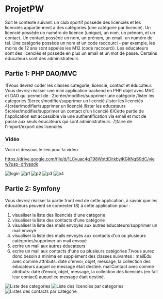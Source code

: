 # ProjetPW


Soit le contexte suivant:
un club sportif possède des licenciés et les licenciés appartiennent à des catégories (une catégorie par licencié).
Un licencié possède un numéro de licence (unique), un nom, un prénom, et un contact. Un contact possède un nom, 
un prénom, un email, un numéro de tel.
Une catégorie possède un nom et un code raccourci - par exemple, les moins de 12 ans sont appelés les M12 (code 
raccourci).
Les éducateurs sont des licenciés et possède en plus un email et un mot de passe. Certains educateurs sont des 
administrateurs.

## Partie 1: PHP DAO/MVC

1)Vous devrez coder les classes categorie, licencié, contact et éducateur.
Vous devrez réaliser une mini application backend en PHP objet avec MVC et DAO qui permet de :
2)créer/modifier/supprimer une catégorie /lister les categories
3)créer/modifier/supprimer un licencié /lister les licenciés
4)créer/modifier/supprimer un licencié /lister les educateurs
5)créer/modifier/supprimer un contact d'un licencié
6)Cette partie de l'application est accessible via une authentification via email et mot de passe aux seuls éducateurs 
qui sont administrateurs.
7)faire de l'import/export des licenciés

### Vidéo
Voici ci dessous le lien pour la vidéo

https://drive.google.com/file/d/1LCyuac4qT98WotdDitkbyiKGItNqS9dC/view?usp=drivesdk


![login](https://github.com/Largaton1/ProjetPW/assets/105814979/c8134492-fb35-4506-9cab-b11e44c74805)
![p1](https://github.com/Largaton1/ProjetPW/assets/105814979/823bd406-59df-4f8e-bfd0-55b2a137ec15)
![p2](https://github.com/Largaton1/ProjetPW/assets/105814979/7149deef-39c1-4dc6-9c52-c672e880dcf2)
![p3](https://github.com/Largaton1/ProjetPW/assets/105814979/16955ead-565c-4d2e-a901-9cf35a1af203)
![p4](https://github.com/Largaton1/ProjetPW/assets/105814979/a11bd65f-4b28-4b3b-9ba6-e123655c422c)

## Partie 2: Symfony

Vous devrez réaliser la partie front end de cette application, à savoir que les éducateurs peuvent se connecter (8) à 
cette application pour :
1) visualiser la liste des licenciés d'une catégorie
2) visualiser la liste des contacts d'une catégorie
3) visualiser la liste des mails envoyés aux autres éducateurs/supprimer un mail envoyé
4) visualiser la liste des mails envoyés aux contacts d'un ou plusieurs catégories/supprimer un mail envoyé
5) ecrire un mail aux autres éducateurs
6) ecrire un mail aux contacts d'une ou plusieurs catégories
7)vous aurez donc besoin à minima en supplément des classes suivantes : 
mailEdu avec comme attributs: date d'envoi, objet, message, la collection des educateurs auquel ce message était 
destiné.
mailContact avec comme attributs: date d'envoi, objet, message, la collection des licenciés (en fait leur contact) 
auquel ce message était destiné.


![Liste des categories](https://github.com/Largaton1/ProjetPW/assets/105814979/33529bf6-07cd-4cad-a214-b615e038c9c9)
![Liste des licenciés par categories](https://github.com/Largaton1/ProjetPW/assets/105814979/b07e3491-5902-448e-bed7-3f96e7622671)
![Listes des contacts par catégorie](https://github.com/Largaton1/ProjetPW/assets/105814979/7ef20b06-2a97-48e7-96df-a67dfc302535)

